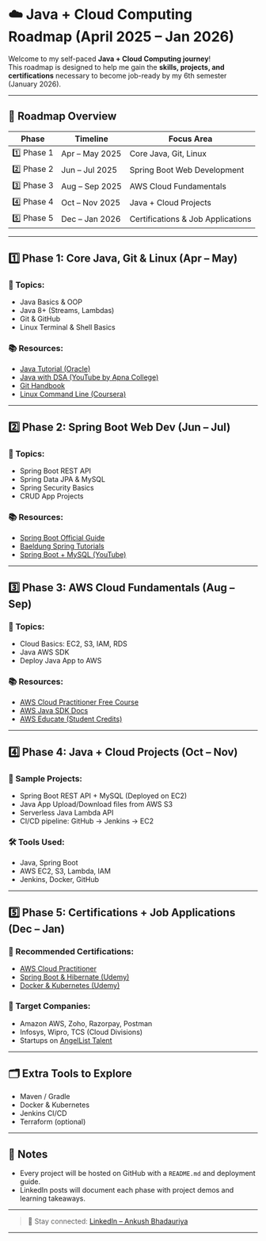 # ☁️ Java + Cloud Computing Roadmap (April 2025 – Jan 2026)

Welcome to my self-paced **Java + Cloud Computing journey**!  
This roadmap is designed to help me gain the **skills, projects, and certifications** necessary to become job-ready by my 6th semester (January 2026).

---

## 🧭 Roadmap Overview

| Phase | Timeline | Focus Area |
|-------|----------|------------|
| 1️⃣ Phase 1 | Apr – May 2025 | Core Java, Git, Linux |
| 2️⃣ Phase 2 | Jun – Jul 2025 | Spring Boot Web Development |
| 3️⃣ Phase 3 | Aug – Sep 2025 | AWS Cloud Fundamentals |
| 4️⃣ Phase 4 | Oct – Nov 2025 | Java + Cloud Projects |
| 5️⃣ Phase 5 | Dec – Jan 2026 | Certifications & Job Applications |

---

## 1️⃣ Phase 1: Core Java, Git & Linux (Apr – May)

### 📘 Topics:
- Java Basics & OOP
- Java 8+ (Streams, Lambdas)
- Git & GitHub
- Linux Terminal & Shell Basics

### 📚 Resources:
- [Java Tutorial (Oracle)](https://docs.oracle.com/javase/tutorial/)
- [Java with DSA (YouTube by Apna College)](https://www.youtube.com/playlist?list=PLfqMhTWNBTe0b2nM6JHVCnAkhQRGiZMSJ)
- [Git Handbook](https://guides.github.com/introduction/git-handbook/)
- [Linux Command Line (Coursera)](https://www.coursera.org/learn/linux-command-line)

---

## 2️⃣ Phase 2: Spring Boot Web Dev (Jun – Jul)

### 📘 Topics:
- Spring Boot REST API
- Spring Data JPA & MySQL
- Spring Security Basics
- CRUD App Projects

### 📚 Resources:
- [Spring Boot Official Guide](https://spring.io/guides/gs/spring-boot/)
- [Baeldung Spring Tutorials](https://www.baeldung.com/spring-boot)
- [Spring Boot + MySQL (YouTube)](https://www.youtube.com/watch?v=vtPkZShrvXQ)

---

## 3️⃣ Phase 3: AWS Cloud Fundamentals (Aug – Sep)

### 📘 Topics:
- Cloud Basics: EC2, S3, IAM, RDS
- Java AWS SDK
- Deploy Java App to AWS

### 📚 Resources:
- [AWS Cloud Practitioner Free Course](https://www.aws.training/Details/Curriculum?id=20685)
- [AWS Java SDK Docs](https://docs.aws.amazon.com/sdk-for-java/)
- [AWS Educate (Student Credits)](https://aws.amazon.com/education/awseducate/)

---

## 4️⃣ Phase 4: Java + Cloud Projects (Oct – Nov)

### 🧪 Sample Projects:
- Spring Boot REST API + MySQL (Deployed on EC2)
- Java App Upload/Download files from AWS S3
- Serverless Java Lambda API
- CI/CD pipeline: GitHub → Jenkins → EC2

### 🛠 Tools Used:
- Java, Spring Boot
- AWS EC2, S3, Lambda, IAM
- Jenkins, Docker, GitHub

---

## 5️⃣ Phase 5: Certifications + Job Applications (Dec – Jan)

### 📜 Recommended Certifications:
- [AWS Cloud Practitioner](https://aws.amazon.com/certification/certified-cloud-practitioner/)
- [Spring Boot & Hibernate (Udemy)](https://www.udemy.com/course/spring-hibernate-tutorial/)
- [Docker & Kubernetes (Udemy)](https://www.udemy.com/course/docker-and-kubernetes-the-complete-guide/)

### 🎯 Target Companies:
- Amazon AWS, Zoho, Razorpay, Postman
- Infosys, Wipro, TCS (Cloud Divisions)
- Startups on [AngelList Talent](https://angel.co/jobs)

---

## 🗂️ Extra Tools to Explore
- Maven / Gradle
- Docker & Kubernetes
- Jenkins CI/CD
- Terraform (optional)

---

## 📌 Notes
- Every project will be hosted on GitHub with a `README.md` and deployment guide.
- LinkedIn posts will document each phase with project demos and learning takeaways.

---

> 🔗 Stay connected: [LinkedIn – Ankush Bhadauriya](https://www.linkedin.com/in/iankushsingh7)

---

